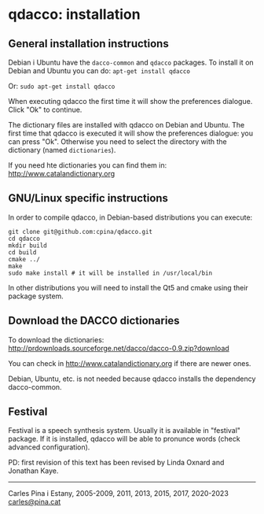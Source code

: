 # qdacco: installation

## General installation instructions
Debian i Ubuntu have the `dacco-common` and `qdacco` packages. To install it on Debian and Ubuntu you can do:
`apt-get install qdacco`

Or:
`sudo apt-get install qdacco`

When executing qdacco the first time it will show the preferences dialogue. Click "Ok" to continue.

The dictionary files are installed with qdacco on Debian and Ubuntu. The first time that qdacco is executed it will show the preferences dialogue: you can press "Ok". Otherwise you need to select the directory with the dictionary (named `dictionaries`).

If you need hte dictionaries you can find them in:
http://www.catalandictionary.org

## GNU/Linux specific instructions
In order to compile qdacco, in Debian-based distributions you can execute:
```apt install qt6-base-dev cmake
git clone git@github.com:cpina/qdacco.git
cd qdacco
mkdir build
cd build
cmake ../
make
sudo make install # it will be installed in /usr/local/bin
```

In other distributions you will need to install the Qt5 and cmake using their package system.

## Download the DACCO dictionaries
To download the dictionaries:
http://prdownloads.sourceforge.net/dacco/dacco-0.9.zip?download

You can check in http://www.catalandictionary.org if there are newer
ones.

Debian, Ubuntu, etc. is not needed because qdacco installs the dependency dacco-common.

## Festival
Festival is a speech synthesis system. Usually it is available in 
"festival" package. If it is installed, qdacco will be able to pronunce
words (check advanced configuration). 

PD: first revision of this text has been revised by Linda Oxnard 
and Jonathan Kaye.

---
Carles Pina i Estany, 2005-2009, 2011, 2013, 2015, 2017, 2020-2023
carles@pina.cat
